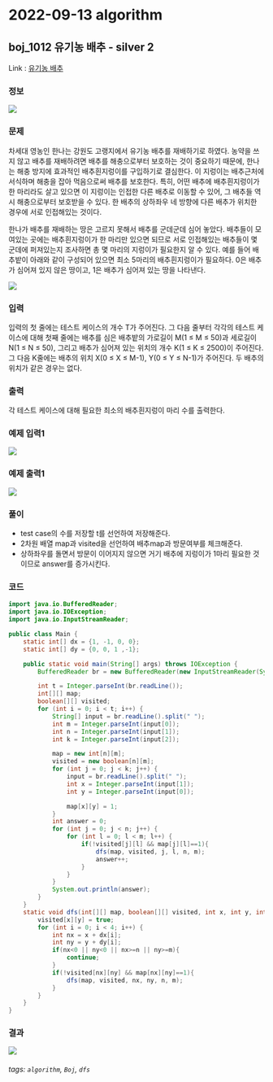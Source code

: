 # 2022-09-13 algorithm

## boj_1012 유기농 배추 - silver 2

Link : [유기농 배추](https://www.acmicpc.net/problem/1012)

### 정보 
![](https://i.imgur.com/xuHkfr1.png)

### 문제
차세대 영농인 한나는 강원도 고랭지에서 유기농 배추를 재배하기로 하였다. 농약을 쓰지 않고 배추를 재배하려면 배추를 해충으로부터 보호하는 것이 중요하기 때문에, 한나는 해충 방지에 효과적인 배추흰지렁이를 구입하기로 결심한다. 이 지렁이는 배추근처에 서식하며 해충을 잡아 먹음으로써 배추를 보호한다. 특히, 어떤 배추에 배추흰지렁이가 한 마리라도 살고 있으면 이 지렁이는 인접한 다른 배추로 이동할 수 있어, 그 배추들 역시 해충으로부터 보호받을 수 있다. 한 배추의 상하좌우 네 방향에 다른 배추가 위치한 경우에 서로 인접해있는 것이다.

한나가 배추를 재배하는 땅은 고르지 못해서 배추를 군데군데 심어 놓았다. 배추들이 모여있는 곳에는 배추흰지렁이가 한 마리만 있으면 되므로 서로 인접해있는 배추들이 몇 군데에 퍼져있는지 조사하면 총 몇 마리의 지렁이가 필요한지 알 수 있다. 예를 들어 배추밭이 아래와 같이 구성되어 있으면 최소 5마리의 배추흰지렁이가 필요하다. 0은 배추가 심어져 있지 않은 땅이고, 1은 배추가 심어져 있는 땅을 나타낸다.

![](https://i.imgur.com/TBptO2w.png)

### 입력
입력의 첫 줄에는 테스트 케이스의 개수 T가 주어진다. 그 다음 줄부터 각각의 테스트 케이스에 대해 첫째 줄에는 배추를 심은 배추밭의 가로길이 M(1 ≤ M ≤ 50)과 세로길이 N(1 ≤ N ≤ 50), 그리고 배추가 심어져 있는 위치의 개수 K(1 ≤ K ≤ 2500)이 주어진다. 그 다음 K줄에는 배추의 위치 X(0 ≤ X ≤ M-1), Y(0 ≤ Y ≤ N-1)가 주어진다. 두 배추의 위치가 같은 경우는 없다.

### 출력
각 테스트 케이스에 대해 필요한 최소의 배추흰지렁이 마리 수를 출력한다.

### 예제 입력1
![](https://i.imgur.com/NozyVCJ.png)

### 예제 출력1
![](https://i.imgur.com/2fOSHLl.png)

### 풀이
* test case의 수를 저장할 t를 선언하여 저장해준다.
* 2차원 배열 map과 visited을 선언하여 배추map과 방문여부를 체크해준다.
* 상하좌우를 돌면서 방문이 이어지지 않으면 거기 배추에 지렁이가 1마리 필요한 것이므로 answer를 증가시킨다.

### 코드
```java
import java.io.BufferedReader;
import java.io.IOException;
import java.io.InputStreamReader;

public class Main {
    static int[] dx = {1, -1, 0, 0};
    static int[] dy = {0, 0, 1 ,-1};

    public static void main(String[] args) throws IOException {
        BufferedReader br = new BufferedReader(new InputStreamReader(System.in));

        int t = Integer.parseInt(br.readLine());
        int[][] map;
        boolean[][] visited;
        for (int i = 0; i < t; i++) {
            String[] input = br.readLine().split(" ");
            int m = Integer.parseInt(input[0]);
            int n = Integer.parseInt(input[1]);
            int k = Integer.parseInt(input[2]);

            map = new int[n][m];
            visited = new boolean[n][m];
            for (int j = 0; j < k; j++) {
                input = br.readLine().split(" ");
                int x = Integer.parseInt(input[1]);
                int y = Integer.parseInt(input[0]);

                map[x][y] = 1;
            }
            int answer = 0;
            for (int j = 0; j < n; j++) {
                for (int l = 0; l < m; l++) {
                    if(!visited[j][l] && map[j][l]==1){
                        dfs(map, visited, j, l, n, m);
                        answer++;
                    }
                }
            }
            System.out.println(answer);
        }
    }
    static void dfs(int[][] map, boolean[][] visited, int x, int y, int n, int m) {
        visited[x][y] = true;
        for (int i = 0; i < 4; i++) {
            int nx = x + dx[i];
            int ny = y + dy[i];
            if(nx<0 || ny<0 || nx>=n || ny>=m){
                continue;
            }
            if(!visited[nx][ny] && map[nx][ny]==1){
                dfs(map, visited, nx, ny, n, m);
            }
        }
    }
}
```
### 결과
![](https://i.imgur.com/byBNEYy.png)

###### tags: `algorithm`, `Boj`, `dfs`
